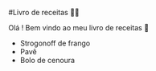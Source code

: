 #Livro de receitas :man_cook:

Olá ! Bem vindo ao meu livro de receitas :wave:

- Strogonoff de frango
- Pavê
- Bolo de cenoura
